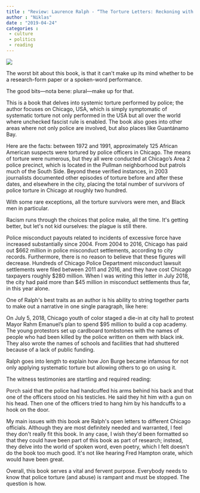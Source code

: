 ```yaml
---
title : "Review: Laurence Ralph - “The Torture Letters: Reckoning with Police Violence”"
author : "Niklas"
date : "2019-04-24"
categories : 
 - culture
 - politics
 - reading
---
```


![](https://niklasblog.com/wp-content/cover161477-large.jpg)

The worst bit about this book, is that it can't make up its mind whether to be a research-form paper or a spoken-word performance.

The good bits—nota bene: plural—make up for that.

This is a book that delves into systemic torture performed by police; the author focuses on Chicago, USA, which is simply symptomatic of systematic torture not only performed in the USA but all over the world where unchecked fascist rule is enabled. The book also goes into other areas where not only police are involved, but also places like Guantánamo Bay.

Here are the facts: between 1972 and 1991, approximately 125 African American suspects were tortured by police officers in Chicago. The means of torture were numerous, but they all were conducted at Chicago’s Area 2 police precinct, which is located in the Pullman neighborhood but patrols much of the South Side. Beyond these verified instances, in 2003 journalists documented other episodes of torture before and after these dates, and elsewhere in the city, placing the total number of survivors of police torture in Chicago at roughly two hundred.

With some rare exceptions, all the torture survivors were men, and Black men in particular.

Racism runs through the choices that police make, all the time. It's getting better, but let's not kid ourselves: the plague is still there.

Police misconduct payouts related to incidents of excessive force have increased substantially since 2004. From 2004 to 2016, Chicago has paid out $662 million in police misconduct settlements, according to city records. Furthermore, there is no reason to believe that these figures will decrease. Hundreds of Chicago Police Department misconduct lawsuit settlements were filed between 2011 and 2016, and they have cost Chicago taxpayers roughly $280 million. When I was writing this letter in July 2018, the city had paid more than $45 million in misconduct settlements thus far, in this year alone.

One of Ralph's best traits as an author is his ability to string together parts to make out a narrative in one single paragraph, like here:

On July 5, 2018, Chicago youth of color staged a die-in at city hall to protest Mayor Rahm Emanuel’s plan to spend $95 million to build a cop academy. The young protestors set up cardboard tombstones with the names of people who had been killed by the police written on them with black ink. They also wrote the names of schools and facilities that had shuttered because of a lack of public funding.

Ralph goes into length to explain how Jon Burge became infamous for not only applying systematic torture but allowing others to go on using it.

The witness testimonies are startling and required reading:

Porch said that the police had handcuffed his arms behind his back and that one of the officers stood on his testicles. He said they hit him with a gun on his head. Then one of the officers tried to hang him by his handcuffs to a hook on the door.

My main issues with this book are Ralph's open letters to different Chicago officials. Although they are most definitely needed and warranted, I feel they don't really fit this book. In any case, I wish they'd been formatted so that they could have been part of this book as part of research; instead, they delve into the world of spoken word, even poetry, which I felt doesn't do the book too much good. It's not like hearing Fred Hampton orate, which would have been great.

Overall, this book serves a vital and fervent purpose. Everybody needs to know that police torture (and abuse) is rampant and must be stopped. The question is how.
